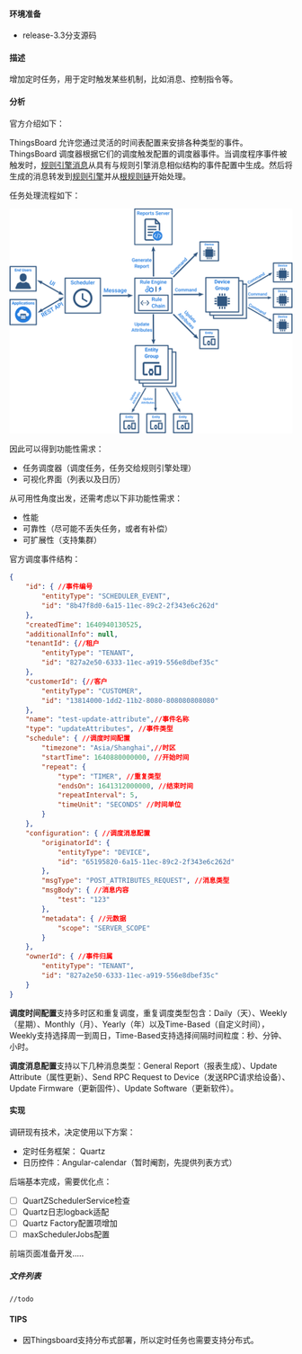 #### 环境准备

- release-3.3分支源码

#### 描述

增加定时任务，用于定时触发某些机制，比如消息、控制指令等。

#### 分析

官方介绍如下：

ThingsBoard 允许您通过灵活的时间表配置来安排各种类型的事件。ThingsBoard 调度器根据它们的调度触发配置的调度器事件。当调度程序事件被触发时，[规则引擎消息](https://thingsboard.io/docs/pe/user-guide/rule-engine-2-0/overview/#rule-engine-message)从具有与规则引擎消息相似结构的事件配置中生成。然后将生成的消息转发到[规则引擎](https://thingsboard.io/docs/pe/user-guide/rule-engine-2-0/re-getting-started/)并从[根规则链](https://thingsboard.io/docs/pe/user-guide/rule-engine-2-0/overview/#rule-chain)开始处理。

任务处理流程如下：

![scheduler](../../image/scheduler.svg)

因此可以得到功能性需求：

- 任务调度器（调度任务，任务交给规则引擎处理）
- 可视化界面（列表以及日历）

从可用性角度出发，还需考虑以下非功能性需求：

- 性能
- 可靠性（尽可能不丢失任务，或者有补偿）
- 可扩展性（支持集群）



官方调度事件结构：

```json
{
    "id": { //事件编号
        "entityType": "SCHEDULER_EVENT",
        "id": "8b47f8d0-6a15-11ec-89c2-2f343e6c262d" 
    },
    "createdTime": 1640940130525,
    "additionalInfo": null,
    "tenantId": {//租户
        "entityType": "TENANT",
        "id": "827a2e50-6333-11ec-a919-556e8dbef35c"
    },
    "customerId": {//客户
        "entityType": "CUSTOMER",
        "id": "13814000-1dd2-11b2-8080-808080808080"
    },
    "name": "test-update-attribute",//事件名称
    "type": "updateAttributes", //事件类型
    "schedule": { //调度时间配置
        "timezone": "Asia/Shanghai",//时区
        "startTime": 1640880000000, //开始时间
        "repeat": {
            "type": "TIMER", //重复类型
            "endsOn": 1641312000000, //结束时间
            "repeatInterval": 5,
            "timeUnit": "SECONDS" //时间单位
        }
    },
    "configuration": { //调度消息配置
        "originatorId": {
            "entityType": "DEVICE",
            "id": "65195820-6a15-11ec-89c2-2f343e6c262d"
        },
        "msgType": "POST_ATTRIBUTES_REQUEST", //消息类型
        "msgBody": { //消息内容
            "test": "123"
        },
        "metadata": { //元数据
            "scope": "SERVER_SCOPE"
        }
    },
    "ownerId": { //事件归属
        "entityType": "TENANT",
        "id": "827a2e50-6333-11ec-a919-556e8dbef35c"
    }
}
```



**调度时间配置**支持多时区和重复调度，重复调度类型包含：Daily（天）、Weekly（星期）、Monthly（月）、Yearly（年）以及Time-Based（自定义时间），Weekly支持选择周一到周日，Time-Based支持选择间隔时间粒度：秒、分钟、小时。

**调度消息配置**支持以下几种消息类型：General Report（报表生成）、Update Attribute（属性更新）、Send RPC Request to Device（发送RPC请求给设备）、Update Firmware（更新固件）、Update Software（更新软件）。



#### 实现

调研现有技术，决定使用以下方案：
- 定时任务框架： Quartz
- 日历控件：Angular-calendar（暂时阉割，先提供列表方式）


后端基本完成，需要优化点：

- [ ] QuartZSchedulerService检查
- [ ] Quartz日志logback适配
- [ ] Quartz Factory配置项增加
- [ ] maxSchedulerJobs配置

前端页面准备开发.....



##### 文件列表
```
//todo
```


#### TIPS

- 因Thingsboard支持分布式部署，所以定时任务也需要支持分布式。